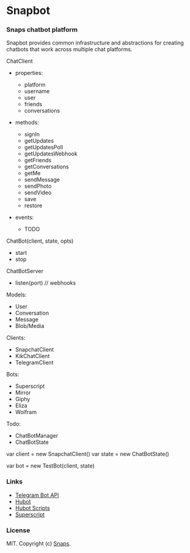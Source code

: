 # Snapbot

### Snaps chatbot platform

Snapbot provides common infrastructure and abstractions for creating chatbots that work across multiple chat platforms.

ChatClient
  * properties:
    * platform
    * username
    * user
    * friends
    * conversations

  * methods:
    * signIn
    * getUpdates
    * getUpdatesPoll
    * getUpdatesWebhook
    * getFriends
    * getConversations
    * getMe
    * sendMessage
    * sendPhoto
    * sendVideo
    * save
    * restore

  * events:
    * TODO

ChatBot(client, state, opts)
  * start
  * stop

ChatBotServer
  * listen(port) // webhooks

Models:
  * User
  * Conversation
  * Message
  * Blob/Media

Clients:
  * SnapchatClient
  * KikChatClient
  * TelegramClient

Bots:
  * Superscript
  * Mirror
  * Giphy
  * Eliza
  * Wolfram

Todo:
  * ChatBotManager
  * ChatBotState

var client = new SnapchatClient()
var state = new ChatBotState()

var bot = new TestBot(client, state)

### Links

- [Telegram Bot API](https://core.telegram.org/bots/api)
- [Hubot](https://github.com/github/hubot)
- [Hubot Scripts](https://github.com/github/hubot-scripts)
- [Superscript](https://github.com/silentrob/superscript)

### License

MIT. Copyright (c) [Snaps](https://makesnaps.com).
